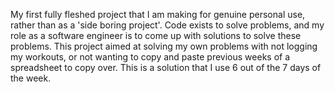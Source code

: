 My first fully fleshed project that I am making for genuine personal use, rather than as a 'side boring project'.
Code exists to solve problems, and my role as a software engineer is to come up with solutions to solve these problems. This project aimed at solving my own problems
with not logging my workouts, or not wanting to copy and paste previous weeks of a spreadsheet to copy over. This is a solution that I use 6 out of the 7 days of the week.

